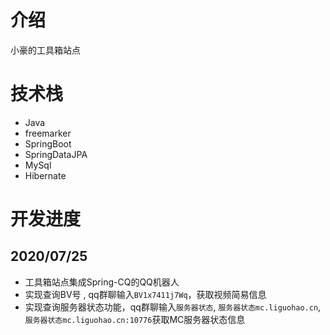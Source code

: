 # 介绍

小豪的工具箱站点

# 技术栈

* Java
* freemarker
* SpringBoot
* SpringDataJPA
* MySql
* Hibernate

# 开发进度

## 2020/07/25

* 工具箱站点集成Spring-CQ的QQ机器人
* 实现查询BV号 , qq群聊输入`BV1x7411j7Wq`，获取视频简易信息
* 实现查询服务器状态功能，qq群聊输入`服务器状态`,    `服务器状态mc.liguohao.cn`,   `服务器状态mc.liguohao.cn:10776`获取MC服务器状态信息